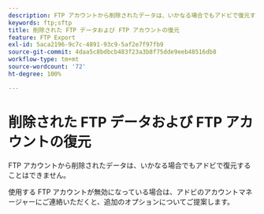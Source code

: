 ```yaml
---
description: FTP アカウントから削除されたデータは、いかなる場合でもアドビで復元することはできません。
keywords: ftp;sftp
title: 削除された FTP データおよび FTP アカウントの復元
feature: FTP Export
exl-id: 5aca2196-9c7c-4891-93c9-5af2e7f97fb9
source-git-commit: 4daa5c8bdbcb483f23a3b8f75dde9eeb48516db8
workflow-type: tm+mt
source-wordcount: '72'
ht-degree: 100%

---
```


# 削除された FTP データおよび FTP アカウントの復元

FTP アカウントから削除されたデータは、いかなる場合でもアドビで復元することはできません。

使用する FTP アカウントが無効になっている場合は、アドビのアカウントマネージャーにご連絡いただくと、追加のオプションについてご提案します。

